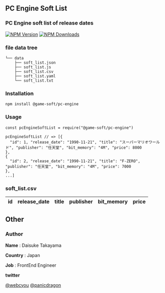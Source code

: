 ## PC Engine Soft List
### PC Engine soft list of release dates

[![NPM Version](https://img.shields.io/npm/v/@game-soft/pc-engine.svg)](https://www.npmjs.com/package/@game-soft/pc-engine)
[![NPM Downloads](http://img.shields.io/npm/dm/@game-soft/pc-engine.svg)](https://www.npmjs.com/package/@game-soft/pc-engine)

### file data tree

```
└── data
    ├── soft_list.json
    ├── soft_list.js
    ├── soft_list.csv
    ├── soft_list.yaml
    └── soft_list.txt
```

### Installation

```
npm install @game-soft/pc-engine
```

### Usage

```
const pcEngineSoftList = require("@game-soft/pc-engine")

pcEngineSoftList // => [{ 
  "id": 1, "release_date": "1990-11-21", "title": "スーパーマリオワールド", "publisher": "任天堂", "bit_memory": "4M", "price": 8000
},
{
  "id": 2, "release_date": "1990-11-21", "title": "F-ZERO", "publisher": "任天堂", "bit_memory": "4M", "price": 7000
},
...]
```

### soft_list.csv

|id|release_date|title|publisher|bit_memory|price|
|:-:|:-:|:--|:--|:-:|:-:|



## Other
### Author

**Name** :
Daisuke Takayama

**Country** :
Japan

**Job** :
FrontEnd Engineer

**twitter**

[@webcyou](https://twitter.com/webcyou)
[@panicdragon](https://twitter.com/panicdragon)

